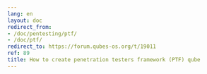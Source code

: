 ```yaml
---
lang: en
layout: doc
redirect_from:
- /doc/pentesting/ptf/
- /doc/ptf/
redirect_to: https://forum.qubes-os.org/t/19011
ref: 89
title: How to create penetration testers framework (PTF) qube
---
```

